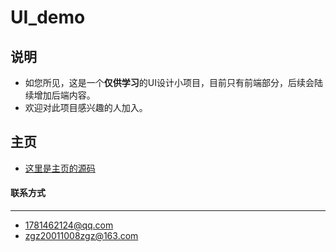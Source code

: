 # UI_demo
## 说明
- 如您所见，这是一个**仅供学习**的UI设计小项目，目前只有前端部分，后续会陆续增加后端内容。
- 欢迎对此项目感兴趣的人加入。
## 主页
- [这里是主页的源码](https://github.com/zg949a/UI_demo/blob/master/index.html)

#### 联系方式
***
- 1781462124@qq.com
- zgz20011008zgz@163.com
